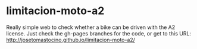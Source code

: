 # limitacion-moto-a2
Really simple web to check whether a bike can be driven with the A2 license. Just check the gh-pages branches for the code, or get to this URL: http://josetomastocino.github.io/limitacion-moto-a2/
